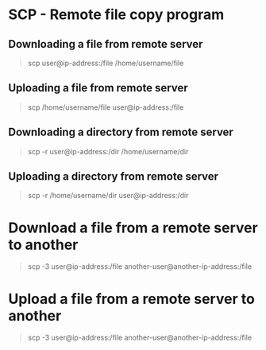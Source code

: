# SCP - Remote file copy program

## Downloading a file from remote server

> scp user@ip-address:/file /home/username/file

## Uploading a file from remote server

> scp /home/username/file user@ip-address:/file

## Downloading a directory from remote server

> scp -r user@ip-address:/dir /home/username/dir

## Uploading a directory from remote server

> scp -r /home/username/dir user@ip-address:/dir

# Download a file from a remote server to another

> scp -3 user@ip-address:/file another-user@another-ip-address:/file

# Upload a file from a remote server to another

> scp -3 user@ip-address:/file another-user@another-ip-address:/file